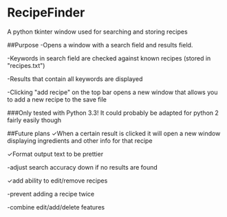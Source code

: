 # RecipeFinder
A python tkinter window used for searching and storing recipes

##Purpose
-Opens a window with a search field and results field.

-Keywords in search field are checked against known recipes (stored in "recipes.txt")

-Results that contain all keywords are displayed

-Clicking "add recipe" on the top bar opens a new window that allows you to add a new recipe to the save file

###Only tested with Python 3.3!
It could probably be adapted for python 2 fairly easily though

##Future plans
✓When a certain result is clicked it will open a new window displaying ingredients and other info for that recipe

✓Format output text to be prettier

-adjust search accuracy down if no results are found

✓add ability to edit/remove recipes

-prevent adding a recipe twice

-combine edit/add/delete features
